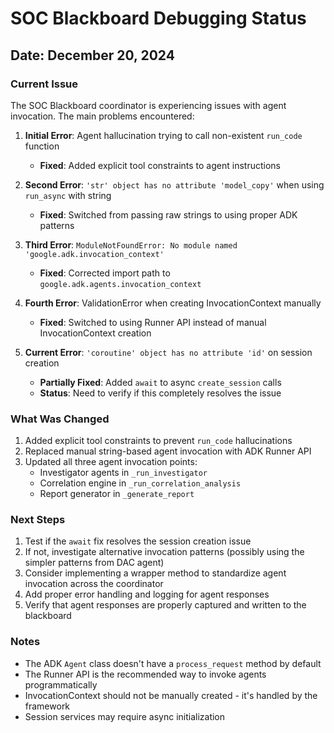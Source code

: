 # SOC Blackboard Debugging Status

## Date: December 20, 2024

### Current Issue
The SOC Blackboard coordinator is experiencing issues with agent invocation. The main problems encountered:

1. **Initial Error**: Agent hallucination trying to call non-existent `run_code` function
   - **Fixed**: Added explicit tool constraints to agent instructions

2. **Second Error**: `'str' object has no attribute 'model_copy'` when using `run_async` with string
   - **Fixed**: Switched from passing raw strings to using proper ADK patterns

3. **Third Error**: `ModuleNotFoundError: No module named 'google.adk.invocation_context'`
   - **Fixed**: Corrected import path to `google.adk.agents.invocation_context`

4. **Fourth Error**: ValidationError when creating InvocationContext manually
   - **Fixed**: Switched to using Runner API instead of manual InvocationContext creation

5. **Current Error**: `'coroutine' object has no attribute 'id'` on session creation
   - **Partially Fixed**: Added `await` to async `create_session` calls
   - **Status**: Need to verify if this completely resolves the issue

### What Was Changed
1. Added explicit tool constraints to prevent `run_code` hallucinations
2. Replaced manual string-based agent invocation with ADK Runner API
3. Updated all three agent invocation points:
   - Investigator agents in `_run_investigator`
   - Correlation engine in `_run_correlation_analysis`
   - Report generator in `_generate_report`

### Next Steps
1. Test if the `await` fix resolves the session creation issue
2. If not, investigate alternative invocation patterns (possibly using the simpler patterns from DAC agent)
3. Consider implementing a wrapper method to standardize agent invocation across the coordinator
4. Add proper error handling and logging for agent responses
5. Verify that agent responses are properly captured and written to the blackboard

### Notes
- The ADK `Agent` class doesn't have a `process_request` method by default
- The Runner API is the recommended way to invoke agents programmatically
- InvocationContext should not be manually created - it's handled by the framework
- Session services may require async initialization